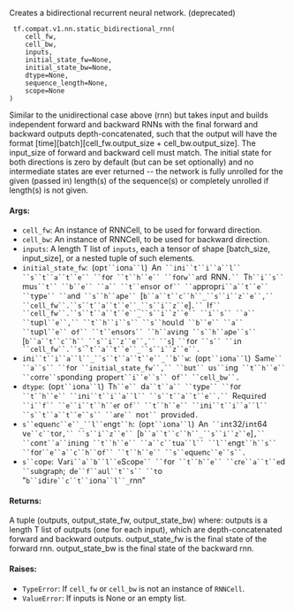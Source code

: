 
Creates a bidirectional recurrent neural network. (deprecated)

```
 tf.compat.v1.nn.static_bidirectional_rnn(
    cell_fw,
    cell_bw,
    inputs,
    initial_state_fw=None,
    initial_state_bw=None,
    dtype=None,
    sequence_length=None,
    scope=None
)
```

Similar to the unidirectional case above (rnn) but takes input and builds independent forward and backward RNNs with the final forward and backward outputs depth-concatenated, such that the output will have the format [time][batch][cell_fw.output_size + cell_bw.output_size]. The input_size of forward and backward cell must match. The initial state for both directions is zero by default (but can be set optionally) and no intermediate states are ever returned -- the network is fully unrolled for the given (passed in) length(s) of the sequence(s) or completely unrolled if length(s) is not given.
#### Args:
- `cell_fw`: An instance of RNNCell, to be used for forward direction.
- `cell_bw`: An instance of RNNCell, to be used for backward direction.
- `inputs`: A length T list of `inputs`, each a tensor of shape [batch_size, input_size], or a nested tuple of such elements.
- `initial_state_fw`:` `(op`t``i`on`a``l`)` `An` ``i`n`i``t``i``a``l`` ``s``t``a``t``e`` ``f`or` ``t``h``e`` ``f`or`w``a`rd` `RNN`.`` `T`h``i``s`` `mu`s``t`` ``b``e`` ``a`` ``t``e`n`s`or` `o`f`` ``a`ppropr`i``a``t``e`` ``t`yp`e`` ``a`nd` ``s``h``a`p`e`` `[`b``a``t``c``h``_``s``i``z``e``,`` ``cell_fw``.``s``t``a``t``e``_``s``i``z``e`]`.`` `I`f`` ``cell_fw``.``s``t``a``t``e``_``s``i``z``e`` ``i``s`` ``a`` ``t`up`l``e``,`` ``t``h``i``s`` ``s``h`ou`l`d` ``b``e`` ``a`` ``t`up`l``e`` `o`f`` ``t``e`n`s`or`s`` ``h``a`v`i`ng` ``s``h``a`p`e``s`` `[`b``a``t``c``h``_``s``i``z``e``,`` ``s`]` ``f`or` ``s`` ``i`n` ``cell_fw``.``s``t``a``t``e``_``s``i``z``e``.`
- `i`n`i``t``i``a``l``_``s``t``a``t``e``_``b``w`:` `(op`t``i`on`a``l`)` `S`a`m`e`` ``a``s`` ``f`or` ``initial_state_fw``,`` ``b`u`t`` `u`s``i`ng` ``t``h``e`` ``c`orr`e``s`pond`i`ng` `prop`e`r`t``i``e``s`` `o`f`` ``cell_bw``.`
- `dtype`:` `(op`t``i`on`a``l`)` `T`h``e`` `d`a``t``a`` ``t`yp`e`` ``f`or` ``t``h``e`` ``i`n`i``t``i``a``l`` ``s``t``a``t``e``.`` `R`e`qu`i`r`e`d` ``i``f`` ``e``i``t``h``e`r` `o`f`` ``t``h``e`` ``i`n`i``t``i``a``l`` ``s``t``a``t``e``s`` ``a`r`e`` `no`t`` `prov`i`d`e`d`.`
- `s``e`qu`e`n`c``e``_``l``e`ng`t``h`:` `(op`t``i`on`a``l`)` `An` ``i`n`t`32/`i`n`t`64` `v`e``c``t`or`,`` ``s``i``z``e`` `[`b``a``t``c``h``_``s``i``z``e`]`,`` ``c`on`t``a``i`n`i`ng` ``t``h``e`` ``a``c``t`u`a``l`` ``l``e`ng`t``h``s`` ``f`or` ``e``a``c``h`` `o`f`` ``t``h``e`` ``s``e`qu`e`n`c``e``s``.`
- `s``c`op`e`:` `V`a`r`i``a``b``l``e`S`c`op`e`` ``f`or` ``t``h``e`` ``c`r`e``a``t``e`d` ``s`u`b`gr`a`p`h`;` `d`e``f``a`u`l``t``s`` ``t`o` `"`b``i`d`i`r`e``c``t``i`on`a``l``_`rnn"
#### Returns:

A tuple (outputs, output_state_fw, output_state_bw) where: outputs is a length T list of outputs (one for each input), which are depth-concatenated forward and backward outputs. output_state_fw is the final state of the forward rnn. output_state_bw is the final state of the backward rnn.
#### Raises:
- `TypeError`: If `cell_fw` or `cell_bw` is not an instance of `RNNCell`.
- `ValueError`: If inputs is None or an empty list.
